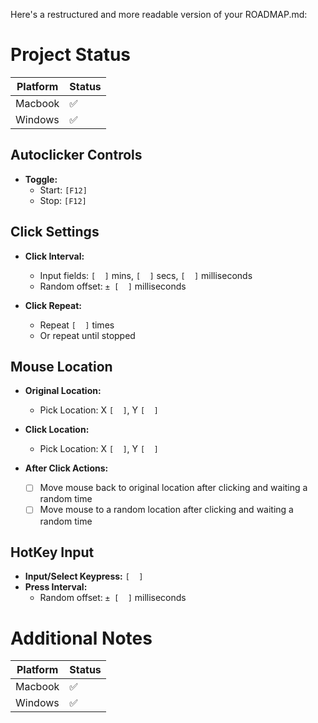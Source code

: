 Here's a restructured and more readable version of your ROADMAP.md:

# Project Status

| Platform  | Status |
|-----------|--------|
| Macbook   |   ✅    |
| Windows   |   ✅    |

## Autoclicker Controls

- **Toggle:**
  - Start: `[F12]`
  - Stop: `[F12]`

## Click Settings

- **Click Interval:**
  - Input fields: `[  ]` mins, `[  ]` secs, `[  ]` milliseconds
  - Random offset: `± [  ]` milliseconds

- **Click Repeat:**
  - Repeat `[  ]` times
  - Or repeat until stopped

## Mouse Location

- **Original Location:**  
  - Pick Location: X `[  ]`, Y `[  ]`
- **Click Location:**  
  - Pick Location: X `[  ]`, Y `[  ]`

- **After Click Actions:**
  - [ ] Move mouse back to original location after clicking and waiting a random time
  - [ ] Move mouse to a random location after clicking and waiting a random time

## HotKey Input

- **Input/Select Keypress:** `[  ]`
- **Press Interval:**  
  - Random offset: `± [  ]` milliseconds

# Additional Notes

| Platform  | Status |
|-----------|--------|
| Macbook   |   ✅    |
| Windows   |   ✅    |
